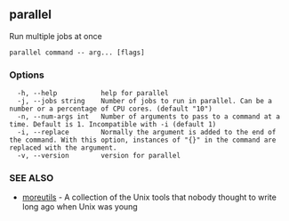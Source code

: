 ## parallel

Run multiple jobs at once

```
parallel command -- arg... [flags]
```

### Options

```
  -h, --help           help for parallel
  -j, --jobs string    Number of jobs to run in parallel. Can be a number or a percentage of CPU cores. (default "10")
  -n, --num-args int   Number of arguments to pass to a command at a time. Default is 1. Incompatible with -i (default 1)
  -i, --replace        Normally the argument is added to the end of the command. With this option, instances of "{}" in the command are replaced with the argument.
  -v, --version        version for parallel
```

### SEE ALSO

* [moreutils](moreutils.md)	 - A collection of the Unix tools that nobody thought to write long ago when Unix was young

